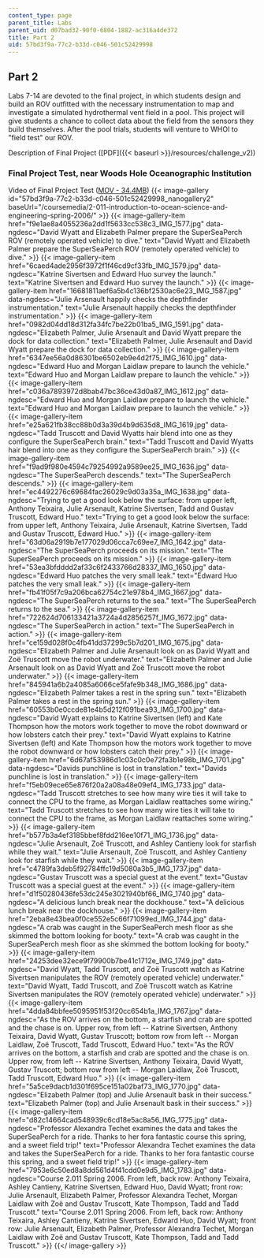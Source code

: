 ```yaml
---
content_type: page
parent_title: Labs
parent_uid: d07bad32-90f0-6804-1882-ac316a4de372
title: Part 2
uid: 57bd3f9a-77c2-b33d-c046-501c52429998
---
```


Part 2
------

Labs 7-14 are devoted to the final project, in which students design and build an ROV outfitted with the necessary instrumentation to map and investigate a simulated hydrothermal vent field in a pool. This project will give students a chance to collect data about the field from the sensors they build themselves. After the pool trials, students will venture to WHOI to "field test" our ROV.

Description of Final Project ([PDF]({{< baseurl >}}/resources/challenge_v2))

### Final Project Test, near Woods Hole Oceanographic Institution

Video of Final Project Test ([MOV - 34.4MB](/ans7870/2/2.011/s06/labs/whoi_test.mov))
{{< image-gallery id="57bd3f9a-77c2-b33d-c046-501c52429998_nanogallery2" baseUrl="/coursemedia/2-011-introduction-to-ocean-science-and-engineering-spring-2006/" >}}
{{< image-gallery-item href="f9e1ae8a4055236a2dd1f5633cc538c3_IMG_1577.jpg" data-ngdesc="David Wyatt and Elizabeth Palmer prepare the SuperSeaPerch ROV (remotely operated vehicle) to dive." text="David Wyatt and Elizabeth Palmer prepare the SuperSeaPerch ROV (remotely operated vehicle) to dive." >}}
{{< image-gallery-item href="6caed4ade2956f3972f1f46cd9cf33fb_IMG_1579.jpg" data-ngdesc="Katrine Sivertsen and Edward Huo survey the launch." text="Katrine Sivertsen and Edward Huo survey the launch." >}}
{{< image-gallery-item href="16681811aef6a5b4c136bf2530ac6e23_IMG_1587.jpg" data-ngdesc="Julie Arsenault happily checks the depthfinder instrumentation." text="Julie Arsenault happily checks the depthfinder instrumentation." >}}
{{< image-gallery-item href="0982d04dd18d312fa34fc7be22b01ba5_IMG_1591.jpg" data-ngdesc="Elizabeth Palmer, Julie Arsenault and David Wyatt prepare the dock for data collection." text="Elizabeth Palmer, Julie Arsenault and David Wyatt prepare the dock for data collection." >}}
{{< image-gallery-item href="6347ee56a0d86301be6502eb9e4d2f75_IMG_1610.jpg" data-ngdesc="Edward Huo and Morgan Laidlaw prepare to launch the vehicle." text="Edward Huo and Morgan Laidlaw prepare to launch the vehicle." >}}
{{< image-gallery-item href="c036a7893972d8bab47bc36ce43d0a87_IMG_1612.jpg" data-ngdesc="Edward Huo and Morgan Laidlaw prepare to launch the vehicle." text="Edward Huo and Morgan Laidlaw prepare to launch the vehicle." >}}
{{< image-gallery-item href="e25a621fb38cc88b0d3a39d4b9d635d8_IMG_1619.jpg" data-ngdesc="Tadd Truscott and David Wyatts hair blend into one as they configure the SuperSeaPerch brain." text="Tadd Truscott and David Wyatts hair blend into one as they configure the SuperSeaPerch brain." >}}
{{< image-gallery-item href="f9ad9f980e4594c79254992a9589ee25_IMG_1636.jpg" data-ngdesc="The SuperSeaPerch descends." text="The SuperSeaPerch descends." >}}
{{< image-gallery-item href="ec4492276c69684fac26029c9d03a35a_IMG_1638.jpg" data-ngdesc="Trying to get a good look below the surface: from upper left, Anthony Teixaira, Julie Arsenault, Katrine Sivertsen, Tadd and Gustav Truscott, Edward Huo." text="Trying to get a good look below the surface: from upper left, Anthony Teixaira, Julie Arsenault, Katrine Sivertsen, Tadd and Gustav Truscott, Edward Huo." >}}
{{< image-gallery-item href="63d06a2919b7e177029d06cca7c69ee7_IMG_1642.jpg" data-ngdesc="The SuperSeaPerch proceeds on its mission." text="The SuperSeaPerch proceeds on its mission." >}}
{{< image-gallery-item href="53ea3bfdddd2af33c6f2433766d28337_IMG_1650.jpg" data-ngdesc="Edward Huo patches the very small leak." text="Edward Huo patches the very small leak." >}}
{{< image-gallery-item href="fb41f05f7c9a206bca62754c21e978b4_IMG_1667.jpg" data-ngdesc="The SuperSeaPerch returns to the sea." text="The SuperSeaPerch returns to the sea." >}}
{{< image-gallery-item href="722624d706133421a3724a4d2856257f_IMG_1672.jpg" data-ngdesc="The SuperSeaPerch in action." text="The SuperSeaPerch in action." >}}
{{< image-gallery-item href="ce159d028f0c4fb41dd37299c5b7d201_IMG_1675.jpg" data-ngdesc="Elizabeth Palmer and Julie Arsenault look on as David Wyatt and Zoë Truscott move the robot underwater." text="Elizabeth Palmer and Julie Arsenault look on as David Wyatt and Zoë Truscott move the robot underwater." >}}
{{< image-gallery-item href="845941a6b2a4085a6066ce5fafe9b348_IMG_1686.jpg" data-ngdesc="Elizabeth Palmer takes a rest in the spring sun." text="Elizabeth Palmer takes a rest in the spring sun." >}}
{{< image-gallery-item href="60553b0e0ccde81e4b5d212f091bea93_IMG_1700.jpg" data-ngdesc="David Wyatt explains to Katrine Sivertsen (left) and Kate Thompson how the motors work together to move the robot downward or how lobsters catch their prey." text="David Wyatt explains to Katrine Sivertsen (left) and Kate Thompson how the motors work together to move the robot downward or how lobsters catch their prey." >}}
{{< image-gallery-item href="6d67af53986d1c03c0c0e72fa3b1e98b_IMG_1701.jpg" data-ngdesc="Davids punchline is lost in translation." text="Davids punchline is lost in translation." >}}
{{< image-gallery-item href="f5eb09ece65e876f20a2a08a48e09ef4_IMG_1733.jpg" data-ngdesc="Tadd Truscott stretches to see how many wire ties it will take to connect the CPU to the frame, as Morgan Laidlaw reattaches some wiring." text="Tadd Truscott stretches to see how many wire ties it will take to connect the CPU to the frame, as Morgan Laidlaw reattaches some wiring." >}}
{{< image-gallery-item href="b577b3a4ef3185bbef8fdd216ee10f71_IMG_1736.jpg" data-ngdesc="Julie Arsenault, Zoë Truscott, and Ashley Cantieny look for starfish while they wait." text="Julie Arsenault, Zoë Truscott, and Ashley Cantieny look for starfish while they wait." >}}
{{< image-gallery-item href="c4789fa3deb5f92784ffc19d5080a3b5_IMG_1737.jpg" data-ngdesc="Gustav Truscott was a special guest at the event." text="Gustav Truscott was a special guest at the event." >}}
{{< image-gallery-item href="d1f50280436fe53dc245e3021940bf66_IMG_1740.jpg" data-ngdesc="A delicious lunch break near the dockhouse." text="A delicious lunch break near the dockhouse." >}}
{{< image-gallery-item href="2eba8e43bea0f0ce552e5c66f71099ed_IMG_1744.jpg" data-ngdesc="A crab was caught in the SuperSeaPerch mesh floor as she skimmed the bottom looking for booty." text="A crab was caught in the SuperSeaPerch mesh floor as she skimmed the bottom looking for booty." >}}
{{< image-gallery-item href="24253dee32ece9f79900b7be41c1712e_IMG_1749.jpg" data-ngdesc="David Wyatt, Tadd Truscott, and Zoë Truscott watch as Katrine Sivertsen manipulates the ROV (remotely operated vehicle) underwater." text="David Wyatt, Tadd Truscott, and Zoë Truscott watch as Katrine Sivertsen manipulates the ROV (remotely operated vehicle) underwater." >}}
{{< image-gallery-item href="4dda84bbfee5095951f53f20cc654b1a_IMG_1767.jpg" data-ngdesc="As the ROV arrives on the bottom, a starfish and crab are spotted and the chase is on. Upper row, from left -- Katrine Sivertsen, Anthony Teixaira, David Wyatt, Gustav Truscott; bottom row from left -- Morgan Laidlaw, Zoë Truscott, Tadd Truscott, Edward Huo." text="As the ROV arrives on the bottom, a starfish and crab are spotted and the chase is on. Upper row, from left -- Katrine Sivertsen, Anthony Teixaira, David Wyatt, Gustav Truscott; bottom row from left -- Morgan Laidlaw, Zoë Truscott, Tadd Truscott, Edward Huo." >}}
{{< image-gallery-item href="5a5ce9dacb1d301f695ce151a02baf73_IMG_1770.jpg" data-ngdesc="Elizabeth Palmer (top) and Julie Arsenault bask in their success." text="Elizabeth Palmer (top) and Julie Arsenault bask in their success." >}}
{{< image-gallery-item href="d82c14664cad548939c6cd18e5ac8a56_IMG_1775.jpg" data-ngdesc="Professor Alexandra Techet examines the data and takes the SuperSeaPerch for a ride. Thanks to her fora fantastic course this spring, and a sweet field trip!" text="Professor Alexandra Techet examines the data and takes the SuperSeaPerch for a ride. Thanks to her fora fantastic course this spring, and a sweet field trip!" >}}
{{< image-gallery-item href="7953e6c50ed8a8dd561d4f41cdd0e9d5_IMG_1783.jpg" data-ngdesc="Course 2.011 Spring 2006. From left, back row: Anthony Teixaira, Ashley Cantieny, Katrine Sivertsen, Edward Huo, David Wyatt; front row: Julie Arsenault, Elizabeth Palmer, Professor Alexandra Techet, Morgan Laidlaw with Zoë and Gustav Truscott, Kate Thompson, Tadd and Tadd Truscott." text="Course 2.011 Spring 2006. From left, back row: Anthony Teixaira, Ashley Cantieny, Katrine Sivertsen, Edward Huo, David Wyatt; front row: Julie Arsenault, Elizabeth Palmer, Professor Alexandra Techet, Morgan Laidlaw with Zoë and Gustav Truscott, Kate Thompson, Tadd and Tadd Truscott." >}}
{{</ image-gallery >}}